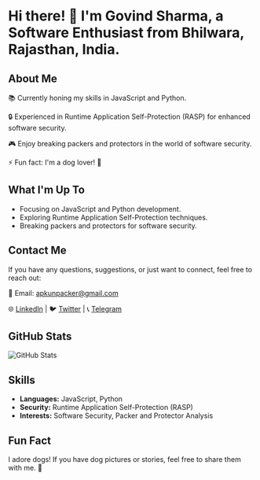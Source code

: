 # Hi there! 👋 I'm Govind Sharma, a Software Enthusiast from Bhilwara, Rajasthan, India.

## About Me

📚 Currently honing my skills in JavaScript and Python.

🔒 Experienced in Runtime Application Self-Protection (RASP) for enhanced software security.

🎮 Enjoy breaking packers and protectors in the world of software security.

⚡ Fun fact: I'm a dog lover! 🐶

## What I'm Up To

- Focusing on JavaScript and Python development.
- Exploring Runtime Application Self-Protection techniques.
- Breaking packers and protectors for software security.

## Contact Me

If you have any questions, suggestions, or just want to connect, feel free to reach out:

📧 Email: [apkunpacker@gmail.com](mailto:apkunpacker@gmail.com)

🌐 [LinkedIn](https://www.linkedin.com/in/apkunpacker) | 🐦 [Twitter](https://twitter.com/ApkUnpacker) | 📞 [Telegram](https://t.me/apkunpacker)

## GitHub Stats

![GitHub Stats](https://github-readme-stats.vercel.app/api?username=apkunpacker&show_icons=true&count_private=true)

## Skills

- **Languages:** JavaScript, Python
- **Security:** Runtime Application Self-Protection (RASP)
- **Interests:** Software Security, Packer and Protector Analysis

## Fun Fact

I adore dogs! If you have dog pictures or stories, feel free to share them with me. 🐾











